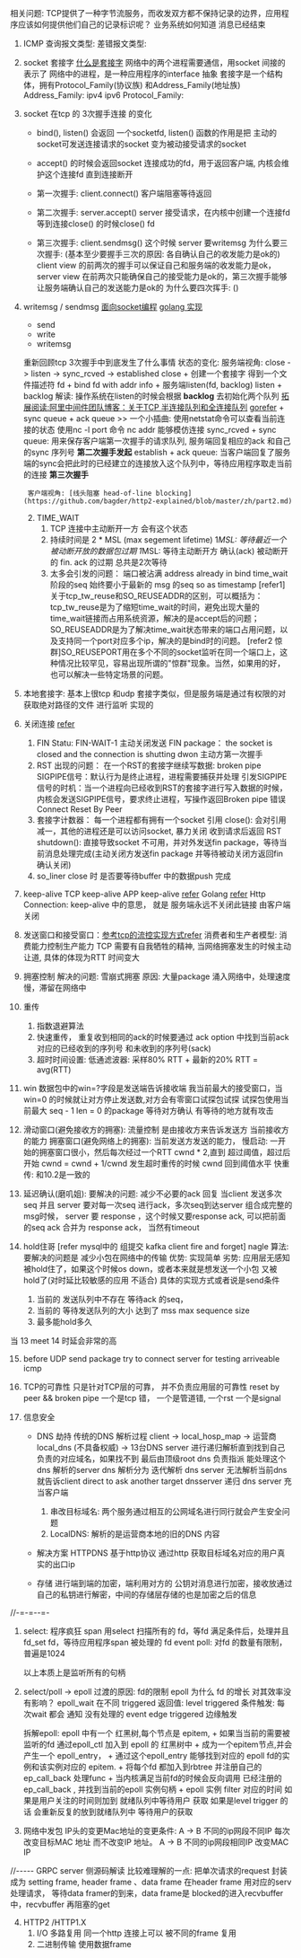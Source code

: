 相关问题:
    TCP提供了一种字节流服务，而收发双方都不保持记录的边界，应用程序应该如何提供他们自己的记录标识呢？ 业务系统如何知道 消息已经结束


1. ICMP
    查询报文类型:
    差错报文类型:
2. socket 套接字 [什么是套接字](https://www.cnblogs.com/dolphinx/p/3460545.html)
    网络中的两个进程需要通信，用socket 间接的表示了 网络中的进程，是一种应用程序的interface 抽象
    套接字是一个结构体，拥有Protocol_Family(协议族) 和Address_Family(地址族)
    Address_Family: ipv4 ipv6
    Protocol_Family: 
3. socket 在tcp 的 3次握手连接 的变化
    + bind(), listen() 会返回 一个socketfd, listen() 函数的作用是把 主动的socket可发送连接请求的socket 变为被动接受请求的socket
    + accept() 的时候会返回socket 连接成功的fd，用于返回客户端, 内核会维护这个连接fd 直到连接断开
    
    + 第一次握手: client.connect() 客户端阻塞等待返回
    + 第二次握手: server.accept() server 接受请求，在内核中创建一个连接fd 等到连接close() 的时候close() fd
    + 第三次握手: client.sendmsg() 这个时候 server 要writemsg
    为什么要三次握手: (基本至少要握手三次的原因: 各自确认自己的收发能力是ok的)
    client view 的前两次的握手可以保证自己和服务端的收发能力是ok， server view 在前两次只能确保自己的接受能力是ok的，第三次握手能够让服务端确认自己的发送能力是ok的 
    为什么要四次挥手: ()
    
4. writemsg / sendmsg [面向socket编程](https://time.geekbang.org/column/article/116043) [golang 实现](https://tonybai.com/2015/11/17/tcp-programming-in-golang/)
    + send
    + write
    + writemsg
    
    重新回顾tcp 3次握手中到底发生了什么事情
    状态的变化:
        服务端视角: close -> listen -> sync_rcved -> established
            close
                + 创建一个套接字 得到一个文件描述符 fd
                + bind fd with addr info
                + 服务端listen(fd, backlog) 
            listen
                + backlog 解读: 操作系统在listen的时候会根据 __backlog__ 去初始化两个队列 [拓展阅读:阿里中间件团队博客：关于TCP 半连接队列和全连接队列](http://jm.taobao.org/2017/05/25/525-1/) [gorefer](https://blog.csdn.net/yangguosb/article/details/90644683)
                    + sync queue
                    + ack queue
                    >> 一个小插曲: 
                        使用netstat命令可以查看当前连接的状态
                        使用nc -l port 命令 nc addr 能够模仿连接
            sync_rcved 
                    + sync queue: 用来保存客户端第一次握手的请求队列, 服务端回复相应的ack 和自己的sync 序列号 __第二次握手发起__
            establish
                    + ack queue: 当客户端回复了服务端的sync会把此时的已经建立的连接放入这个队列中，等待应用程序取走当前的连接 __第三次握手__
         
        客户端视角: [线头阻塞 head-of-line blocking](https://github.com/bagder/http2-explained/blob/master/zh/part2.md)
        
    2. TIME_WAIT 
        1. TCP 连接中主动断开一方 会有这个状态
        2. 持续时间是 2 * MSL (max segement lifetime) 
            1*MSL: 等待最近一个被动断开放的数据包过期
            1*MSL: 等待主动断开方 确认(ack) 被动断开的 fin. ack 的过期 
            总共是2次等待
        3. 太多会引发的问题：
            端口被沾满
            address already in bind 
                time_wait 阶段的seq 始终要小于最新的 msg 的seq
                    so as timestamp
            [refer1]关于tcp_tw_reuse和SO_REUSEADDR的区别，可以概括为：tcp_tw_reuse是为了缩短time_wait的时间，避免出现大量的time_wait链接而占用系统资源，解决的是accept后的问题；SO_REUSEADDR是为了解决time_wait状态带来的端口占用问题，以及支持同一个port对应多个ip，解决的是bind时的问题。
            [refer2 惊群]SO_REUSEPORT用在多个不同的socket监听在同一个端口上，这种情况比较罕见，容易出现所谓的"惊群"现象。当然，如果用的好，也可以解决一些特定场景的问题。
5. 本地套接字:
    基本上很tcp 和udp 套接字类似，但是服务端是通过有权限的对 获取绝对路径的文件 进行监听 实现的
    
6. 关闭连接  [refer](https://time.geekbang.org/column/article/126126)
    1. FIN
        Statu: FIN-WAIT-1 主动关闭发送 FIN package： the socket is closed and the connection is shutting dwon 主动方第一次握手
    2. RST
        出现的问题：
            在一个RST的套接字继续写数据: broken pipe 
        SIGPIPE信号：默认行为是终止进程，进程需要捕获并处理
            引发SIGPIPE信号的时机：当一个进程向已经收到RST的套接字进行写入数据的时候，内核会发送SIGPIPE信号，要求终止进程，写操作返回Broken pipe 错误
        Connect Reset By Peer            
    3. 套接字计数器：
        每一个进程都有拥有一个socket 引用
        close(): 会对引用减一，其他的进程还是可以访问socket, 暴力关闭 收到请求后返回 RST
        shutdown(): 直接导致socket 不可用，并对外发送fin package，等待当前消息处理完成(主动关闭方发送fin package 并等待被动关闭方返回fin 确认关闭)
    4. so_liner
        close 时 是否要等待buffer 中的数据push 完成
7. keep-alive
    TCP keep-alive
    APP keep-alive [refer](https://technologyconversations.com/2015/09/08/service-discovery-zookeeper-vs-etcd-vs-consul/)
    Golang [refer](https://draveness.me/golang/concurrency/golang-timer.html)
    Http Connection: keep-alive 中的意思， 就是 服务端永远不关闭此链接 由客户端关闭

8. 发送窗口和接受窗口：[参考tcp的流控实现方式refer](https://coolshell.cn/articles/11609.html)
    消费者和生产者模型: 消费能力控制生产能力
    TCP 需要有自我牺牲的精神, 当网络拥塞发生的时候主动让道, 具体的体现为RTT 时间变大
    
9. 拥塞控制
    解决的问题: 雪崩式拥塞
    原因: 大量package 涌入网络中，处理速度慢，滞留在网络中

10. 重传
    1. 指数退避算法
    2. 快速重传， 重复收到相同的ack的时候要通过 ack option 中找到当前ack 对应的已经收到的序列号 和未收到的序列号(sack)
    3. 超时时间设置:
        低通滤波器: 采样80% RTT + 最新的20% RTT = avg(RTT)
11. win 
    数据包中的win=?字段是发送端告诉接收端 我当前最大的接受窗口，当win=0 的时候就让对方停止发送数,对方会有零窗口试探包试探 
        试探包使用当前最大 seq - 1  len = 0 的package 等待对方确认
    有等待的地方就有攻击
12. 滑动窗口(避免接收方的拥塞): 流量控制 是由接收方来告诉发送方 当前接收方的能力
    拥塞窗口(避免网络上的拥塞): 当前发送方发送的能力，
        慢启动: 一开始的拥塞窗口很小，然后每次经过一个RTT cwnd * 2,直到 超过阈值，超过后开始 cwnd = cwnd + 1/cwnd
            发生超时重传的时候 cwnd 回到阈值水平
        快重传: 和10.2是一致的

13. 延迟确认(磨叽姐):
    要解决的问题: 减少不必要的ack 回复
    当client 发送多次seq 并且 server 要对每一次seq 进行ack，多次seq到达server 组合成完整的msg时候， server 要 response ，这个时候又要response ack, 可以把前面的seq ack 合并为 response ack， 当然有timeout

14. hold住哥 [refer mysql中的 组提交 kafka client fire and forget]
    nagle 算法: 要解决的问题是 减少小包在网络中的传输
    优势: 实现简单 劣势: 应用层无感知被hold住了，如果这个时候os down，或者本来就是想发送一个小包 又被hold了(对时延比较敏感的应用 不适合)
    具体的实现方式或者说是send条件
    1. 当前的 发送队列中不存在 等待ack 的seq，
    2. 当前的 等待发送队列的大小 达到了 mss max sequence size
    3. 最多能hold多久
    
当 13 meet 14 时延会非常的高    

15. before UDP send package 
        try to connect server for testing arriveable icmp

16. TCP的可靠性
    只是针对TCP层的可靠， 并不负责应用层的可靠性
    reset by peer && broken pipe  一个是tcp 错， 一个是管道错, 一个rst 一个是signal
3. 信息安全
    + DNS 劫持
        传统的DNS 解析过程 client -> local_hosp_map -> 运营商local_dns (不具备权威) -> 13台DNS server 进行递归解析直到找到自己负责的对应域名，如果找不到 最后由顶级root dns 负责指派 能处理这个dns 解析的server 
            dns 解析分为 
                迭代解析 dns server 无法解析当前dns 就告诉client direct to ask another target dnsserver
                递归 dns server 充当客户端
        1. 串改目标域名: 两个服务通过相互的公网域名进行同行就会产生安全问题
        2. LocalDNS: 解析的是运营商本地的旧的DNS 内容
    + 解决方案
        HTTPDNS 基于http协议 通过http 获取目标域名对应的用户真实的出口ip
    
    + 存储
        进行端到端的加密，端利用对方的 公钥对消息进行加密，接收放通过自己的私钥进行解密，中间的存储层存储的也是加密之后的信息

//-=-=--=-
1. select: 程序疯狂 span 用select 扫描所有的 fd，等fd 满足条件后，处理并且 fd_set fd，等待应用程序span 被处理的 fd
    event
   poll: 对fd 的数量有限制，普遍是1024
   
   以上本质上是监听所有的句柄

2. select/poll -> epoll 过渡的原因: fd的限制
      epoll 为什么 fd 的增长 对其效率没有影响？ 
        epoll_wait 在不同 triggered 返回值:
            level triggered 条件触发: 每次wait 都会 通知 没有处理的 event
        edge triggered 边缘触发
      
      拆解epoll:
            epoll 中有一个 红黑树,每个节点是 epitem,
        + 如果当当前的需要被监听的fd 通过epoll_ctl 加入到 epoll 的 红黑树中
        + 成为一个epitem节点,并会产生一个 epoll_entry，
        + 通过这个epoll_entry 能够找到对应的 epoll fd的实例和该实例对应的 epitem.
        + 将每个fd 都加入到rbtree 并注册自己的ep_call_back 处理func
        + 当内核满足当前fd的时候会反向调用 已经注册的ep_call_back , 并找到当前的epoll 实例句柄
        + epoll 实例 filter 对应的时间 如果是用户关注的时间则加到 就绪队列中等待用户 获取
          如果是level trigger 的话 会重新反复的放到就绪队列中 等待用户的获取
        

3. 网络中发包 IP头的变更Mac地址的变更条件:
    A -> B 不同的ip网段不同IP 每次改变目标MAC 地址 而不改变IP 地址。
    A -> B 不同的ip网段相同IP 改变MAC IP

//-----
GRPC server 侧源码解读
比较难理解的一点:
    把单次请求的request 封装成为 setting frame, header frame 、data frame 
    在header frame 用对应的serv 处理请求， 等待data framer的到来，data frame是 blocked的进入recvbuffer 中，recvbuffer 再阻塞的get
    
4. HTTP2 /HTTP1.X 
    1. I/O 多路复用 同一个http 连接上可以 被不同的frame 复用
    2. 二进制传输 使用数据frame